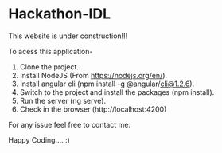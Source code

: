 # Hackathon-IDL

This website is under construction!!!

To acess this application-

1. Clone the project.
2. Install NodeJS (From https://nodejs.org/en/).
3. Install angular cli (npm install -g @angular/cli@1.2.6).
4. Switch to the project and install the packages (npm install).
5. Run the server (ng serve).
6. Check in the browser (http://localhost:4200)

For any issue feel free to contact me.

Happy Coding.... :)
